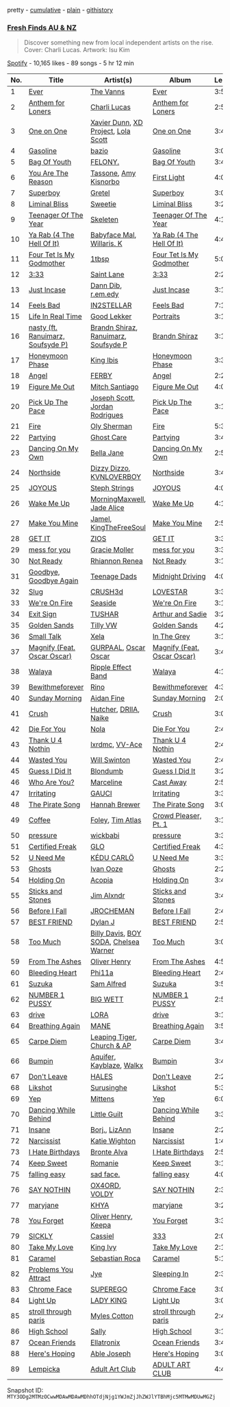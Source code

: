 pretty - [cumulative](/playlists/cumulative/37i9dQZF1DX8pdK1PVpBQz.md) - [plain](/playlists/plain/37i9dQZF1DX8pdK1PVpBQz) - [githistory](https://github.githistory.xyz/mackorone/spotify-playlist-archive/blob/main/playlists/plain/37i9dQZF1DX8pdK1PVpBQz)

### [Fresh Finds AU & NZ](https://open.spotify.com/playlist/37i9dQZF1DX8pdK1PVpBQz)

> Discover something new from local independent artists on the rise\. Cover: Charli Lucas\. Artwork: Isu Kim

[Spotify](https://open.spotify.com/user/spotify) - 10,165 likes - 89 songs - 5 hr 12 min

| No. | Title | Artist(s) | Album | Length |
|---|---|---|---|---|
| 1 | [Ever](https://open.spotify.com/track/35kBRsu094CW38cgSlAQOx) | [The Vanns](https://open.spotify.com/artist/7CFtg726anbQC3CY0glRDG) | [Ever](https://open.spotify.com/album/0v19qej6RtA6pYGWIPnrOh) | 3:50 |
| 2 | [Anthem for Loners](https://open.spotify.com/track/1MvN8yG10reo5t32BdEThU) | [Charli Lucas](https://open.spotify.com/artist/2uBSEsTRvk0bDhOD0ZCUWx) | [Anthem for Loners](https://open.spotify.com/album/0mhuQxb185EDaIyU9LDEkE) | 2:52 |
| 3 | [One on One](https://open.spotify.com/track/0qYoRN3I7Adzp6SpE0IYCW) | [Xavier Dunn](https://open.spotify.com/artist/1JmAXAbenjeUV9rTxyI9ZZ), [XD Project](https://open.spotify.com/artist/1zAuJhsIowtEsUZykFuaKM), [Lola Scott](https://open.spotify.com/artist/6oU5PNSVWwkSZSXwsOVF3m) | [One on One](https://open.spotify.com/album/2d8dw6eYhzA0B1ZX3fSPCF) | 3:48 |
| 4 | [Gasoline](https://open.spotify.com/track/6OIljojYdrZkg6bZICQwzk) | [bazio](https://open.spotify.com/artist/2KYT4DQu6acXx31TddY9S6) | [Gasoline](https://open.spotify.com/album/2NUCQmCHfQv7yzMTu6VW71) | 3:01 |
| 5 | [Bag Of Youth](https://open.spotify.com/track/4kqqxBNhwPraqz050Ywd2z) | [FELONY.](https://open.spotify.com/artist/1i9pNz3sJuxa6vWz60Dgd4) | [Bag Of Youth](https://open.spotify.com/album/7LBx3EGGZbnMfTzQyFJtdL) | 3:45 |
| 6 | [You Are The Reason](https://open.spotify.com/track/56F50CYq9MRcefIShTLPL4) | [Tassone](https://open.spotify.com/artist/470ihAHOGGu2P0xyo8upnv), [Amy Kisnorbo](https://open.spotify.com/artist/2PJz7yQtTtf05sYx7jsbrI) | [First Light](https://open.spotify.com/album/0j8NWZVyLmUtvybK07T1hi) | 4:00 |
| 7 | [Superboy](https://open.spotify.com/track/1AXNdrkmK5UtjTtiaW77nr) | [Gretel](https://open.spotify.com/artist/4mXX5GgNH0np66xAlBM5zN) | [Superboy](https://open.spotify.com/album/02pwH4If4RRiQVVkyyqUq3) | 3:05 |
| 8 | [Liminal Bliss](https://open.spotify.com/track/0FREubimbOKkZtEVbdy9f5) | [Sweetie](https://open.spotify.com/artist/2oE9iKDAQnylK5wWR5Ldcs) | [Liminal Bliss](https://open.spotify.com/album/2Re8nPKprztJvXmVCAi6gw) | 3:22 |
| 9 | [Teenager Of The Year](https://open.spotify.com/track/2HAtwjPgVETsSLtQ6Kxbqq) | [Skeleten](https://open.spotify.com/artist/4VZEaqiJm8GOd1pSgjD62y) | [Teenager Of The Year](https://open.spotify.com/album/47yBOeSyO1AHkMVIdjl0TT) | 4:18 |
| 10 | [Ya Rab \(4 The Hell Of It\)](https://open.spotify.com/track/4y19GgcMvyXNFke43cGBuf) | [Babyface Mal](https://open.spotify.com/artist/6IcfiOE8lEUiDg5ZsvA5uN), [Willaris\. K](https://open.spotify.com/artist/6ZHeg2Op5ZkNppXbNLSglj) | [Ya Rab \(4 The Hell Of It\)](https://open.spotify.com/album/4RjFzNmR3D6t4dT6mFEzPL) | 4:45 |
| 11 | [Four Tet Is My Godmother](https://open.spotify.com/track/6KsRWn1YysBAeBEB384iVT) | [1tbsp](https://open.spotify.com/artist/6G01WYFYF91rjG5LtwMhY4) | [Four Tet Is My Godmother](https://open.spotify.com/album/3Vs3clSmo2AS7u3JywlVOP) | 5:00 |
| 12 | [3:33](https://open.spotify.com/track/3kXDAfHlPhkwwjTB1oYkQD) | [Saint Lane](https://open.spotify.com/artist/4M0vvoQACWxLNrLVrx3MWX) | [3:33](https://open.spotify.com/album/2daMcpwyko12ipMkXkh0GQ) | 2:22 |
| 13 | [Just Incase](https://open.spotify.com/track/1AAg299kOUjXp80dnHOCuR) | [Dann Dib](https://open.spotify.com/artist/7zKpsWi7nGfM6AREKbpMoj), [r.em.edy](https://open.spotify.com/artist/2zimfjugiCq53nziN8cenP) | [Just Incase](https://open.spotify.com/album/3MXq8C7vGWRZ2V2LK1FpiI) | 3:14 |
| 14 | [Feels Bad](https://open.spotify.com/track/1wr53taHWvkEfp9nG0vAIM) | [IN2STELLAR](https://open.spotify.com/artist/6JDTszsnsJ44yCRBnISbVq) | [Feels Bad](https://open.spotify.com/album/23rwCtNkALElgFulTfNRpv) | 7:14 |
| 15 | [Life In Real Time](https://open.spotify.com/track/4P3CDxk5oqlrWnlHggcXM0) | [Good Lekker](https://open.spotify.com/artist/0N8baTywD0HTek7BvdMIv5) | [Portraits](https://open.spotify.com/album/4H5KzOqPRDRpQfXTwg7wDg) | 3:11 |
| 16 | [nasty \(ft\. Ranuimarz, Soufsyde P\)](https://open.spotify.com/track/5UYQmOpfpcYlPhvpOCsTJZ) | [Brandn Shiraz](https://open.spotify.com/artist/3HSTbxvwvHgaNpGBmV1pMP), [Ranuimarz](https://open.spotify.com/artist/0E23WeXXiGwHaWaSWhVley), [Soufsyde P](https://open.spotify.com/artist/63rFpI6EH9csFLZZNRqLrX) | [Brandn Shiraz](https://open.spotify.com/album/2193TmFJM6QsqNJ1Sj3XDE) | 3:11 |
| 17 | [Honeymoon Phase](https://open.spotify.com/track/1EAInA1iss5DMcnzPVQrLp) | [King Ibis](https://open.spotify.com/artist/3ciAz4U6O3iW2wpUZqeVZb) | [Honeymoon Phase](https://open.spotify.com/album/6BkA9XsQ3iw5h8AlaoQs2C) | 3:30 |
| 18 | [Angel](https://open.spotify.com/track/622de8teHH3niOkTxInOzR) | [FERBY](https://open.spotify.com/artist/2Xt8TZslgGFHAoVBeTgJim) | [Angel](https://open.spotify.com/album/6G74ts9KsuaW073koTQmWm) | 2:20 |
| 19 | [Figure Me Out](https://open.spotify.com/track/5u6E2JZYmbL590xVmVkLwu) | [Mitch Santiago](https://open.spotify.com/artist/6eERFYkiQQPyRK4rPEXTNH) | [Figure Me Out](https://open.spotify.com/album/6THgtloZm71wKPcbuw2vks) | 4:03 |
| 20 | [Pick Up The Pace](https://open.spotify.com/track/3gKSsWz9MTQlRZx4BYWA1E) | [Joseph Scott](https://open.spotify.com/artist/3KCyA9IqCtOt9KvwmrMP4O), [Jordan Rodrigues](https://open.spotify.com/artist/4c73PCihkojnT7KU1ObWJ0) | [Pick Up The Pace](https://open.spotify.com/album/4KYjQT34f4jgywG1Ju7Bdl) | 3:15 |
| 21 | [Fire](https://open.spotify.com/track/5re6wdFfLITdAOh1XIYh2D) | [Oly Sherman](https://open.spotify.com/artist/5reK8WyX1RXvnRw8J0ZpgE) | [Fire](https://open.spotify.com/album/1DyZ9PWXwow2v8GWLYnbTN) | 5:35 |
| 22 | [Partying](https://open.spotify.com/track/3ybuWKxjMaOuCwmDaX9dPl) | [Ghost Care](https://open.spotify.com/artist/5kbK7MXSEO00Bw9AVTmXdy) | [Partying](https://open.spotify.com/album/0HRMaZ9SLtjLTrvBNU0wyX) | 3:47 |
| 23 | [Dancing On My Own](https://open.spotify.com/track/4YlyW58cyuARAWkpg8AMgx) | [Bella Jane](https://open.spotify.com/artist/5NJiCRt8KYcqXS0it0JESD) | [Dancing On My Own](https://open.spotify.com/album/0RbAFScjY2FttnzyG5IO09) | 2:52 |
| 24 | [Northside](https://open.spotify.com/track/69ajBgmgWTlbKmVqJD4TzL) | [Dizzy Dizzo](https://open.spotify.com/artist/5rEuIFwgGGp7t4b3t8ShJw), [KVNLOVERBOY](https://open.spotify.com/artist/2rlYr1sTRq3Ey2ktT2XPIG) | [Northside](https://open.spotify.com/album/7H0V17nIruoQ8As5A4sxCH) | 3:42 |
| 25 | [JOYOUS](https://open.spotify.com/track/4hSsyjGORhhbbRfpCgXsII) | [Steph Strings](https://open.spotify.com/artist/39qxIdIb1R6se4J3X6nRPB) | [JOYOUS](https://open.spotify.com/album/4QeNA4RPbFGCcAfh3M08oj) | 4:04 |
| 26 | [Wake Me Up](https://open.spotify.com/track/0gJfMJKBhvClIkBV6AmHvs) | [MorningMaxwell](https://open.spotify.com/artist/0kvwtYUiypCDaaKKhTD2Pp), [Jade Alice](https://open.spotify.com/artist/3RtGhwOeishzd1HIceHzrp) | [Wake Me Up](https://open.spotify.com/album/3SGXMMIGMnIUzzmLV3gcf6) | 4:11 |
| 27 | [Make You Mine](https://open.spotify.com/track/3MQRRJffnt7wp1BYVCJuOC) | [Jamel](https://open.spotify.com/artist/39N2nBQbJoSC9cRt6jCCaG), [KingTheFreeSoul](https://open.spotify.com/artist/1mKApP2dgCtGbvKssYpJaq) | [Make You Mine](https://open.spotify.com/album/7vtYz2XjJtdlWkc40QrP5b) | 2:50 |
| 28 | [GET IT](https://open.spotify.com/track/1iE60Ny9k6vGmPRF7iKoUr) | [ZIOS](https://open.spotify.com/artist/1HFgOhnb76kDSv4U6SqLHX) | [GET IT](https://open.spotify.com/album/0hA8jrWzuihDqEm7DZtZEK) | 3:32 |
| 29 | [mess for you](https://open.spotify.com/track/6nPk3Qah8uHoBijGes1UqF) | [Gracie Moller](https://open.spotify.com/artist/4ZjWH3iesGTCHe6WB2EMbs) | [mess for you](https://open.spotify.com/album/60ZDW0BL9BG8ckoQpSTrle) | 3:34 |
| 30 | [Not Ready](https://open.spotify.com/track/6B0E5jqWWoOkHIVlWw8yMg) | [Rhiannon Renea](https://open.spotify.com/artist/5kAUY4GdqZui0Kh5n8p3J1) | [Not Ready](https://open.spotify.com/album/5vMzg8puXHfildWOy2Z3MG) | 3:17 |
| 31 | [Goodbye, Goodbye Again](https://open.spotify.com/track/4VNH4x50MilqJzpxuvnzWl) | [Teenage Dads](https://open.spotify.com/artist/0GEHcYh6naBVfaLKy7CEhw) | [Midnight Driving](https://open.spotify.com/album/61wHERlvvAvzPL2LWIBkAK) | 4:01 |
| 32 | [Slug](https://open.spotify.com/track/0pI7zATeng92EknYPfi2B2) | [CRUSH3d](https://open.spotify.com/artist/5Qvgao5nFsaKRPeL42Dnpf) | [LOVESTAR](https://open.spotify.com/album/59QdYCo6YpVIUim9b3k27e) | 3:35 |
| 33 | [We're On Fire](https://open.spotify.com/track/1TRZMTAGlBZH7fWONXi1oY) | [Seaside](https://open.spotify.com/artist/12A9HO7R8JCU46t4HiVQqH) | [We're On Fire](https://open.spotify.com/album/7lpb5NuLIA2qgWDTV8s2aO) | 3:11 |
| 34 | [Exit Sign](https://open.spotify.com/track/3dfPpYIHsWb0cSHf2OIWOr) | [TUSHAR](https://open.spotify.com/artist/4Z4QSQuaIocs1CPUEM8shD) | [Arthur and Sadie](https://open.spotify.com/album/4KJyTjed609txuLcfob9bD) | 3:28 |
| 35 | [Golden Sands](https://open.spotify.com/track/76lgWq6hqMN1x09ldr5pUT) | [Tilly VW](https://open.spotify.com/artist/3k1wzoa766QdroI9rsVCBU) | [Golden Sands](https://open.spotify.com/album/74SYykzT1dwMeFGwaFhv1e) | 4:24 |
| 36 | [Small Talk](https://open.spotify.com/track/0cWoDB45Hfbr3YdlBpdpFd) | [Xela](https://open.spotify.com/artist/47I0yLO8ngQPM0XDcdX3OB) | [In The Grey](https://open.spotify.com/album/00uIFKhWf9CzKwIEIYBtNr) | 3:13 |
| 37 | [Magnify \(Feat\. Oscar Oscar\)](https://open.spotify.com/track/7Adhj7rqDBrC3jSZltnmdO) | [GURPAAL](https://open.spotify.com/artist/5cSb2xI75Xj5x2dsyzkoGD), [Oscar Oscar](https://open.spotify.com/artist/1O115ZGeoSaUYYMGAbk8U9) | [Magnify \(Feat\. Oscar Oscar\)](https://open.spotify.com/album/2Fzgj5F1vByfPVx6VdICLe) | 3:48 |
| 38 | [Walaya](https://open.spotify.com/track/5zvIOsm7Bv6DQDrpXSiCzp) | [Ripple Effect Band](https://open.spotify.com/artist/0GvHKh1aLNx6cbLSytKC5t) | [Walaya](https://open.spotify.com/album/1jklEGBCKZIeCPnLQGSlZd) | 4:11 |
| 39 | [Bewithmeforever](https://open.spotify.com/track/19aTcfdyYilCxJszqbL5cZ) | [Rino](https://open.spotify.com/artist/2ZEU5Xgl6aQ41zK7NTPo4s) | [Bewithmeforever](https://open.spotify.com/album/50fnOBckmO9a5DW4pNAK6C) | 4:36 |
| 40 | [Sunday Morning](https://open.spotify.com/track/2btftog5enfQLHGvpqNd4N) | [Aidan Fine](https://open.spotify.com/artist/0KDjHOiKe5QcKHwpvKb33V) | [Sunday Morning](https://open.spotify.com/album/1eQ589pdoxuc82OSxCtk9j) | 2:07 |
| 41 | [Crush](https://open.spotify.com/track/5NUCLEAAQKkP3OoCt19jrK) | [Hutcher](https://open.spotify.com/artist/2nwnPxZXwF9Mfaik9pQNXI), [DRIIA](https://open.spotify.com/artist/4bBcD1Iabv9tLFcZ6FGdys), [Naike](https://open.spotify.com/artist/4eWMajurKslYrmKKz4MTRu) | [Crush](https://open.spotify.com/album/7v8DgbrDOeGHlDEgKnd2UP) | 3:00 |
| 42 | [Die For You](https://open.spotify.com/track/367Jr8g9a0eG5cIQuUjNpU) | [Nola](https://open.spotify.com/artist/02VEdl7ZROk53yofzNUGKy) | [Die For You](https://open.spotify.com/album/0vxv1BTMOgFIvPC58vTFVK) | 2:48 |
| 43 | [Thank U 4 Nothin](https://open.spotify.com/track/5jqvj6TCymJDJvx3gIGuGQ) | [lxrdmc](https://open.spotify.com/artist/5jwVGdn7Uw3im5PtL6owZZ), [VV\-Ace](https://open.spotify.com/artist/58oXnUjX5TvylYa3gGNxca) | [Thank U 4 Nothin](https://open.spotify.com/album/0uWeAN3VBcgNQ6bNG799qr) | 2:43 |
| 44 | [Wasted You](https://open.spotify.com/track/28L2LpII3fEre94t6RtHic) | [Will Swinton](https://open.spotify.com/artist/1fUcXY3KcnNvCP2dnF7XCh) | [Wasted You](https://open.spotify.com/album/2emrhAuOMSvfs7i9nqhfJP) | 2:44 |
| 45 | [Guess I Did It](https://open.spotify.com/track/2OUBlv3BCqounkfGfJAQrK) | [Blondumb](https://open.spotify.com/artist/021mK0NgHckx1TwdmzH6sl) | [Guess I Did It](https://open.spotify.com/album/5qjzGcNZH18ifej3ABxB1t) | 3:20 |
| 46 | [Who Are You?](https://open.spotify.com/track/2gPxQ8dx1k1lteraPeRiS3) | [Marceline](https://open.spotify.com/artist/5RxCijhBqlQZHRdTDY1HKb) | [Cast Away](https://open.spotify.com/album/5nxlVoLca8ztiWDkbwceaZ) | 2:59 |
| 47 | [Irritating](https://open.spotify.com/track/0A8WMe3IYft95HDs5Q2ykf) | [GAUCI](https://open.spotify.com/artist/4cZCJhHp1jIH1NZ02799nY) | [Irritating](https://open.spotify.com/album/0WbCesIpKx5KpJpiYnGkPW) | 3:35 |
| 48 | [The Pirate Song](https://open.spotify.com/track/5rCaRUyWvyoSCtNwPzVKQj) | [Hannah Brewer](https://open.spotify.com/artist/0MYPoaaBk0uz7ZrS2VHFWk) | [The Pirate Song](https://open.spotify.com/album/6K1FhS7usL4zvHQIQXECg0) | 3:08 |
| 49 | [Coffee](https://open.spotify.com/track/5XGl43SezhTHRSYphC4tUg) | [Foley](https://open.spotify.com/artist/776HGV4QHksTaUaawD9DnE), [Tim Atlas](https://open.spotify.com/artist/3CiuXDKttPUT0tWGHicFUH) | [Crowd Pleaser, Pt\. 1](https://open.spotify.com/album/0cQBtqU0VYhEP7y3oOomH6) | 3:14 |
| 50 | [pressure](https://open.spotify.com/track/2rU4j7aaH37c4OdoJpe5Ys) | [wickbabi](https://open.spotify.com/artist/4CXwoMV6VkcZL9XymMaPoY) | [pressure](https://open.spotify.com/album/0cnXqsdDeU9jDQS8HZiMwG) | 3:31 |
| 51 | [Certified Freak](https://open.spotify.com/track/23ABMAK8TWcOvDNSwO11Y6) | [GLO](https://open.spotify.com/artist/15Phfg97TxyiNPviHsS83p) | [Certified Freak](https://open.spotify.com/album/7eVTgWPJ8GOrgMNAo5knsP) | 4:30 |
| 52 | [U Need Me](https://open.spotify.com/track/6SzGIfq5jwOkJHIyv4hw3a) | [KÉDU CARLÖ](https://open.spotify.com/artist/5FdNimxRznD7ZK6LR5VTJC) | [U Need Me](https://open.spotify.com/album/5Y6yg0eVhYryiM6nE8MoGM) | 3:32 |
| 53 | [Ghosts](https://open.spotify.com/track/2KChbIbykW0tKEMFYgMHZD) | [Ivan Ooze](https://open.spotify.com/artist/3ZIlpGT2OUwyvxiCWJhIel) | [Ghosts](https://open.spotify.com/album/7sRb1nuVJLyrVFSE0hEwGn) | 2:23 |
| 54 | [Holding On](https://open.spotify.com/track/6ejQFO5amtgQdKpqmko730) | [Acopia](https://open.spotify.com/artist/276EHqxzrJ8QJKoluzYjFr) | [Holding On](https://open.spotify.com/album/3bMbEngnASaUdPhJgwXe1t) | 3:41 |
| 55 | [Sticks and Stones](https://open.spotify.com/track/4F86e2zuC1tHOLjGEs6Yb0) | [Jim Alxndr](https://open.spotify.com/artist/73oeeOCtBTa9kBMuVggdMI) | [Sticks and Stones](https://open.spotify.com/album/03UBe1d2RlsqSfDYH5nhwB) | 3:42 |
| 56 | [Before I Fall](https://open.spotify.com/track/6eUC2igYO0fELWDwKgiWsv) | [JROCHEMAN](https://open.spotify.com/artist/2RBL4DJjkxG84El9WFemGg) | [Before I Fall](https://open.spotify.com/album/1ae6yTSPpP66jVZhcxBZsH) | 2:49 |
| 57 | [BEST FRIEND](https://open.spotify.com/track/1fvkl0zK5QIRm8vIsTnd7l) | [Dylan J](https://open.spotify.com/artist/1MbU9ik5RPjIzF90y1he0z) | [BEST FRIEND](https://open.spotify.com/album/3fJd0rdfPO1ljDfKqQxfVc) | 2:55 |
| 58 | [Too Much](https://open.spotify.com/track/0zFGVz8GnOj0cyzYq0yoXX) | [Billy Davis](https://open.spotify.com/artist/1faxe25Wp3Nk43xVVxsdSB), [BOY SODA](https://open.spotify.com/artist/2gorlgsMUJH6TSfTPhaCdW), [Chelsea Warner](https://open.spotify.com/artist/3Lb2tw0rDcP1ADtJ1BVh3h) | [Too Much](https://open.spotify.com/album/3sh0n2bFvboFRjYX9HnATv) | 3:06 |
| 59 | [From The Ashes](https://open.spotify.com/track/1RCx1RdpsAMsnbf3D4E8iN) | [Oliver Henry](https://open.spotify.com/artist/5rrIGWOBnDYdcRz9FqdvfD) | [From The Ashes](https://open.spotify.com/album/3IpChq6D3NDf25M5jFWuWZ) | 4:53 |
| 60 | [Bleeding Heart](https://open.spotify.com/track/5BZiyGEE1tVT7FB0OAwj3y) | [Phi11a](https://open.spotify.com/artist/1QrAumNRmmekZeMDVTUfbS) | [Bleeding Heart](https://open.spotify.com/album/2omuBvFGk5J3y8abZaITLz) | 2:42 |
| 61 | [Suzuka](https://open.spotify.com/track/4F6v6KqM19TVQFBm1V0Pz1) | [Sam Alfred](https://open.spotify.com/artist/4PVzoVUDxey3mxGdkf4HgR) | [Suzuka](https://open.spotify.com/album/6QkC4UxbD1OqEpWcqzqR98) | 3:56 |
| 62 | [NUMBER 1 PUSSY](https://open.spotify.com/track/21omrvROcaZDtLszH479x0) | [BIG WETT](https://open.spotify.com/artist/5EbB3qseTBegpJEACqHfHB) | [NUMBER 1 PUSSY](https://open.spotify.com/album/6NIfw2vThvl7kna5bmJWrE) | 2:59 |
| 63 | [drive](https://open.spotify.com/track/5EBJOAbjeYYchkJNeYS7WY) | [LORA](https://open.spotify.com/artist/3sJr6yhJiNvyTbgrNRDkr8) | [drive](https://open.spotify.com/album/02P6wAYEcL1SzEV5JBpfvo) | 3:11 |
| 64 | [Breathing Again](https://open.spotify.com/track/7oPbyugz38JDeKPafYngCA) | [MANE](https://open.spotify.com/artist/1CtWPi5HGDgyjTTL4o2SvO) | [Breathing Again](https://open.spotify.com/album/09nCLCDhfaLeNWaNVfFNJA) | 3:53 |
| 65 | [Carpe Diem](https://open.spotify.com/track/0tD3vrZqkixwtGPpeWaCaY) | [Leaping Tiger](https://open.spotify.com/artist/6msX2U4FuNMIIDGdCrIuXm), [Church & AP](https://open.spotify.com/artist/0RUqlEJMEe0g9g1tNOro7Z) | [Carpe Diem](https://open.spotify.com/album/5mYZ20FsImJCRjYxYbUHPn) | 3:48 |
| 66 | [Bumpin](https://open.spotify.com/track/36DmC5caniKemB1A089olS) | [Aquifer](https://open.spotify.com/artist/5k0OaGzMBCeSIk6nxL0WDL), [Kayblaze](https://open.spotify.com/artist/3sObvYNf6y841WBBS1Kstu), [Walkx](https://open.spotify.com/artist/2Hs9iVrTangyYazaWk4y1e) | [Bumpin](https://open.spotify.com/album/2NfP0W9aYoMG91NciglKwF) | 3:49 |
| 67 | [Don't Leave](https://open.spotify.com/track/6QGT8XutPisjY0xAOaBDmk) | [HALES](https://open.spotify.com/artist/0SgD0ob1dliSxZWHc4Dp1K) | [Don't Leave](https://open.spotify.com/album/4JGp5u1LlZCyYw77HFeQY1) | 2:24 |
| 68 | [Likshot](https://open.spotify.com/track/6GY4eHl6UjFLpqFAPEG6QQ) | [Surusinghe](https://open.spotify.com/artist/7m5jnraNhVbxMZ7B8FvCSe) | [Likshot](https://open.spotify.com/album/2ePWaT9H5e7D9TF42S5WpF) | 5:32 |
| 69 | [Yep](https://open.spotify.com/track/6jjETvirTF2hSHTaIFfP4l) | [Mittens](https://open.spotify.com/artist/6XQVVD3qhvoRUMTqz71go5) | [Yep](https://open.spotify.com/album/4sr7vWHDBLVirEY9T7DpWm) | 6:09 |
| 70 | [Dancing While Behind](https://open.spotify.com/track/0lLIlQV5vkMic0VIDEewXK) | [Little Guilt](https://open.spotify.com/artist/7poBjSledYHe5LE2LgOhrv) | [Dancing While Behind](https://open.spotify.com/album/0eVeUPseYjvQXtC4w6pTE5) | 3:34 |
| 71 | [Insane](https://open.spotify.com/track/63MoZqC4ah8JuTyktm0HNr) | [Borj.](https://open.spotify.com/artist/3O7bD1NOJOWs4cokNjNcEr), [LizAnn](https://open.spotify.com/artist/0RS6dKFdDUMWSIjmF1akXw) | [Insane](https://open.spotify.com/album/1dpoaEzQuEf8SqDGrjNgYX) | 2:29 |
| 72 | [Narcissist](https://open.spotify.com/track/6I9f5JYA7ooPDNdg0eJzc1) | [Katie Wighton](https://open.spotify.com/artist/41CNj1cWdeOjG7M5m8bTut) | [Narcissist](https://open.spotify.com/album/74WkiQnk2XDDmB0tmaF90n) | 1:49 |
| 73 | [I Hate Birthdays](https://open.spotify.com/track/1z0UhfsTKc5U8MEJB3yoVY) | [Bronte Alva](https://open.spotify.com/artist/0pOi3jQPLxu1ruQahY1Twm) | [I Hate Birthdays](https://open.spotify.com/album/4TLimd9W4GqlYXNrOSNwX9) | 2:52 |
| 74 | [Keep Sweet](https://open.spotify.com/track/46WglEpxk0FtIPbxnogbn0) | [Romanie](https://open.spotify.com/artist/3hHGY5nAdKoijU3IYpW5y5) | [Keep Sweet](https://open.spotify.com/album/5J1OBqYeO4c50JVYgY3JxL) | 3:12 |
| 75 | [falling easy](https://open.spotify.com/track/1LnXbsboootYwkXdZR93H1) | [sad face.](https://open.spotify.com/artist/3E9nbdWPIrVqkHoQeU003n) | [falling easy](https://open.spotify.com/album/62wsaMKXUjK8YMEYlxgCBH) | 4:00 |
| 76 | [SAY NOTHIN](https://open.spotify.com/track/6zEYMIJhx0kxtpYdW1BmqQ) | [OX4ORD](https://open.spotify.com/artist/5lzEFp6GXQ6G7OFGYwxf8N), [VOLDY](https://open.spotify.com/artist/6xCeaVHW0IM4W0pK7InyAA) | [SAY NOTHIN](https://open.spotify.com/album/2PjJjuLkb7WovOTI5j9yaE) | 2:30 |
| 77 | [maryjane](https://open.spotify.com/track/1HD7Z0tprZYcPC2okitF6z) | [KHYA](https://open.spotify.com/artist/4XgGyZXiobm9kfKFBdasgm) | [maryjane](https://open.spotify.com/album/0g56yZHVOSFB47HhNDnB0V) | 3:21 |
| 78 | [You Forget](https://open.spotify.com/track/2pw02oStWmEwTql2CL3LiQ) | [Oliver Henry](https://open.spotify.com/artist/5rrIGWOBnDYdcRz9FqdvfD), [Keepa](https://open.spotify.com/artist/5cW3W1SgE0AQaCdDRPBo7h) | [You Forget](https://open.spotify.com/album/1NoImePTTMfu0nJcQSIa1E) | 3:31 |
| 79 | [SICKLY](https://open.spotify.com/track/6UL7lLYIUXtm2JRc9JngiQ) | [Cassiel](https://open.spotify.com/artist/7zP6WmpsdLAL9qYDq0RVDF) | [333](https://open.spotify.com/album/2LFDXkKXFGedliz0cYVoA8) | 2:01 |
| 80 | [Take My Love](https://open.spotify.com/track/5kkrvuF4dgJm4qucqldzxo) | [King Ivy](https://open.spotify.com/artist/62nhtMbfF8zR4MC1FirUAJ) | [Take My Love](https://open.spotify.com/album/5soIystxPV7fcoDEpJOznI) | 2:17 |
| 81 | [Caramel](https://open.spotify.com/track/0K2S4lmbClnwkDFV317VSf) | [Sebastian Roca](https://open.spotify.com/artist/4axhTQXDTfbRk7FZe2tsTF) | [Caramel](https://open.spotify.com/album/47YnCZXds6clcBp0lowSB1) | 5:15 |
| 82 | [Problems You Attract](https://open.spotify.com/track/1NAaxgWW3Ej9sbuLzEiKx7) | [Jye](https://open.spotify.com/artist/2VXm4JOiSfNQJmo4IXjWOH) | [Sleeping In](https://open.spotify.com/album/7d5tMn26GEmfQJ8PosgkOJ) | 2:39 |
| 83 | [Chrome Face](https://open.spotify.com/track/03eLEDsFWDpjLal3lWrwim) | [SUPEREGO](https://open.spotify.com/artist/6F91LpAhKWgrnHf4uAc1ER) | [Chrome Face](https://open.spotify.com/album/5SZhLuiG9GlObtY3GZn15L) | 3:04 |
| 84 | [Light Up](https://open.spotify.com/track/6jSVZinODLMadofNBUsbv0) | [LADY KING](https://open.spotify.com/artist/7es9jAhwAJErkr12NY31ov) | [Light Up](https://open.spotify.com/album/7w4NlMJCNh4uOx7I06blhc) | 3:02 |
| 85 | [stroll through paris](https://open.spotify.com/track/1GOl1ZCSbtMKtPSI0rdAz3) | [Myles Cotton](https://open.spotify.com/artist/2w5jXRTaNmFZdkZCaPXS2o) | [stroll through paris](https://open.spotify.com/album/3X8TeQZMXjJNpYQyqB0Yr9) | 2:40 |
| 86 | [High School](https://open.spotify.com/track/76gH7Zuy7mzkpqgXfm0c9A) | [Sally](https://open.spotify.com/artist/7wPjckumX8BvSDLx7ay6hD) | [High School](https://open.spotify.com/album/4T1kIw3T4U899CrM2oNP6I) | 3:18 |
| 87 | [Ocean Friends](https://open.spotify.com/track/6dtMkwZakwfLV4VgW0Qoti) | [Ellatronix](https://open.spotify.com/artist/4junWVk75qTBb0zQIvGmAt) | [Ocean Friends](https://open.spotify.com/album/1KMcGVJv9jtQPd6knI0sUs) | 3:44 |
| 88 | [Here's Hoping](https://open.spotify.com/track/4crr0cboyqZEFBnSYQ8KRf) | [Able Joseph](https://open.spotify.com/artist/0djvjweduXm6AxFgwcznq8) | [Here's Hoping](https://open.spotify.com/album/6hbHzP3ixt8nyHOHfnbzyj) | 3:01 |
| 89 | [Lempicka](https://open.spotify.com/track/2hOaAJo2MMr629lhggZdwX) | [Adult Art Club](https://open.spotify.com/artist/74l1bnHa89Rs8yoMFUaLVl) | [ADULT ART CLUB](https://open.spotify.com/album/45QYZeEW29QL7z7yESUqRN) | 4:45 |

Snapshot ID: `MTY3ODg2MTMzOCwwMDAwMDAwMDhhOTdjNjg1YWJmZjJhZWJlYTBhMjc5MTMwMDUwMGZj`

